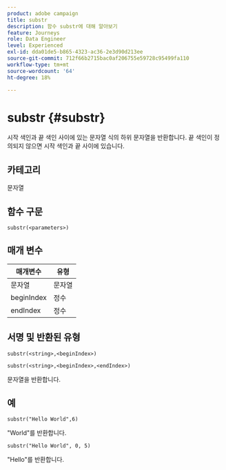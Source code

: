 ```yaml
---
product: adobe campaign
title: substr
description: 함수 substr에 대해 알아보기
feature: Journeys
role: Data Engineer
level: Experienced
exl-id: dda01de5-b865-4323-ac36-2e3d90d213ee
source-git-commit: 712f66b2715bac0af206755e59728c95499fa110
workflow-type: tm+mt
source-wordcount: '64'
ht-degree: 18%

---
```


# substr {#substr}

시작 색인과 끝 색인 사이에 있는 문자열 식의 하위 문자열을 반환합니다. 끝 색인이 정의되지 않으면 시작 색인과 끝 사이에 있습니다.

## 카테고리

문자열

## 함수 구문

`substr(<parameters>)`

## 매개 변수

| 매개변수 | 유형 |
|-------------|----------|
| 문자열 | 문자열 |
| beginIndex | 정수 |
| endIndex | 정수 |

## 서명 및 반환된 유형

`substr(<string>,<beginIndex>)`

`substr(<string>,<beginIndex>,<endIndex>)`

문자열을 반환합니다.

## 예

`substr("Hello World",6)`

&quot;World&quot;를 반환합니다.

`substr("Hello World", 0, 5)`

&quot;Hello&quot;를 반환합니다.
